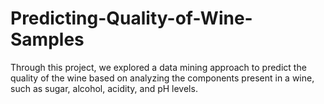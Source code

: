 # Predicting-Quality-of-Wine-Samples
Through this project, we explored a data mining approach to predict the quality of the wine based on analyzing the components present in a wine, such as sugar, alcohol, acidity, and pH levels.
